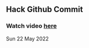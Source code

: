 
 ## Hack Github Commit 
 ### Watch video <a href="https://www.youtube.com">here</a> 
 Sun 22 May 2022 
